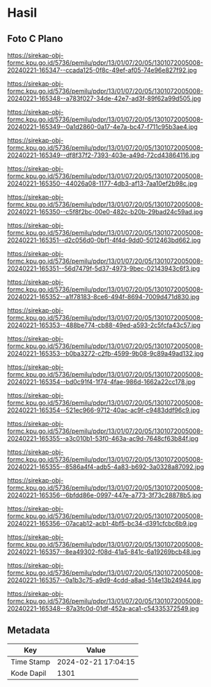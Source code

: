 # Hasil

## Foto C Plano

https://sirekap-obj-formc.kpu.go.id/5736/pemilu/pdpr/13/01/07/20/05/1301072005008-20240221-165347--ccada125-0f8c-49ef-af05-74e96e827f92.jpg

https://sirekap-obj-formc.kpu.go.id/5736/pemilu/pdpr/13/01/07/20/05/1301072005008-20240221-165348--a783f027-34de-42e7-ad3f-89f62a99d505.jpg

https://sirekap-obj-formc.kpu.go.id/5736/pemilu/pdpr/13/01/07/20/05/1301072005008-20240221-165349--0a1d2860-0a17-4e7a-bc47-f711c95b3ae4.jpg

https://sirekap-obj-formc.kpu.go.id/5736/pemilu/pdpr/13/01/07/20/05/1301072005008-20240221-165349--df8f37f2-7393-403e-a49d-72cd43864116.jpg

https://sirekap-obj-formc.kpu.go.id/5736/pemilu/pdpr/13/01/07/20/05/1301072005008-20240221-165350--44026a08-1177-4db3-af13-7aa10ef2b98c.jpg

https://sirekap-obj-formc.kpu.go.id/5736/pemilu/pdpr/13/01/07/20/05/1301072005008-20240221-165350--c5f8f2bc-00e0-482c-b20b-29bad24c59ad.jpg

https://sirekap-obj-formc.kpu.go.id/5736/pemilu/pdpr/13/01/07/20/05/1301072005008-20240221-165351--d2c056d0-0bf1-4f4d-9dd0-5012463bd662.jpg

https://sirekap-obj-formc.kpu.go.id/5736/pemilu/pdpr/13/01/07/20/05/1301072005008-20240221-165351--56d7479f-5d37-4973-9bec-02143943c6f3.jpg

https://sirekap-obj-formc.kpu.go.id/5736/pemilu/pdpr/13/01/07/20/05/1301072005008-20240221-165352--a1f78183-8ce6-494f-8694-7009d471d830.jpg

https://sirekap-obj-formc.kpu.go.id/5736/pemilu/pdpr/13/01/07/20/05/1301072005008-20240221-165353--488be774-cb88-49ed-a593-2c5fcfa43c57.jpg

https://sirekap-obj-formc.kpu.go.id/5736/pemilu/pdpr/13/01/07/20/05/1301072005008-20240221-165353--b0ba3272-c2fb-4599-9b08-9c89a49ad132.jpg

https://sirekap-obj-formc.kpu.go.id/5736/pemilu/pdpr/13/01/07/20/05/1301072005008-20240221-165354--bd0c91f4-1f74-4fae-986d-1662a22cc178.jpg

https://sirekap-obj-formc.kpu.go.id/5736/pemilu/pdpr/13/01/07/20/05/1301072005008-20240221-165354--521ec966-9712-40ac-ac9f-c9483ddf96c9.jpg

https://sirekap-obj-formc.kpu.go.id/5736/pemilu/pdpr/13/01/07/20/05/1301072005008-20240221-165355--a3c010b1-53f0-463a-ac9d-7648cf63b84f.jpg

https://sirekap-obj-formc.kpu.go.id/5736/pemilu/pdpr/13/01/07/20/05/1301072005008-20240221-165355--8586a4f4-adb5-4a83-b692-3a0328a87092.jpg

https://sirekap-obj-formc.kpu.go.id/5736/pemilu/pdpr/13/01/07/20/05/1301072005008-20240221-165356--6bfdd86e-0997-447e-a773-3f73c28878b5.jpg

https://sirekap-obj-formc.kpu.go.id/5736/pemilu/pdpr/13/01/07/20/05/1301072005008-20240221-165356--07acab12-acb1-4bf5-bc34-d391cfcbc6b9.jpg

https://sirekap-obj-formc.kpu.go.id/5736/pemilu/pdpr/13/01/07/20/05/1301072005008-20240221-165357--8ea49302-f08d-41a5-841c-6a19269bcb48.jpg

https://sirekap-obj-formc.kpu.go.id/5736/pemilu/pdpr/13/01/07/20/05/1301072005008-20240221-165357--0a1b3c75-a9d9-4cdd-a8ad-514e13b24944.jpg

https://sirekap-obj-formc.kpu.go.id/5736/pemilu/pdpr/13/01/07/20/05/1301072005008-20240221-165348--87a3fc0d-01df-452a-aca1-c54335372549.jpg


## Metadata

| Key        | Value               |
| ---------- | ------------------- |
| Time Stamp | 2024-02-21 17:04:15 |
| Kode Dapil | 1301                |



